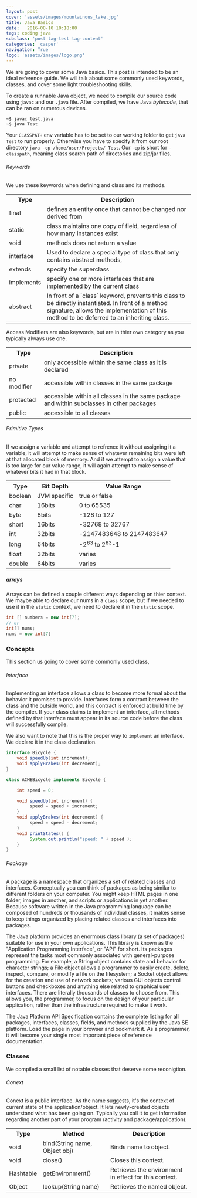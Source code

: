 ```yaml
---
layout: post
cover: 'assets/images/mountainous_lake.jpg'
title: Java Basics
date:   2016-08-10 10:18:00
tags: coding java
subclass: 'post tag-test tag-content'
categories: 'casper'
navigation: True
logo: 'assets/images/logo.png'
---
```


We are going to cover some Java basics. This post is intended to be an ideal reference guide. We will talk about some commonly used keywords, classes, and cover some light troubleshooting skills.

To create a runnable Java object, we need to compile our source code using `javac` and our `.java` file. After compiled, we have Java _bytecode_, that can be ran on numerous devices. 

````
~$ javac test.java
~$ java Test
````

Your `CLASSPATH` env variable has to be set to our working folder to get `java Test` to run properly. Otherwise you have to specify it from our root directory `java -cp /home/user/Projects/ Test`. Our `-cp` is short for `-classpath`, meaning class search path of directories and zip/jar files.

###### Keywords

We use these keywords when defining and class and its methods. 

<table>
  <tr>
    <th>Type</th>
    <th>Description</th>
  </tr>
  <tr>
    <td>final</td>
    <td>defines an entity once that cannot be changed nor derived from</td>
  </tr>
  <tr>
    <td>static</td>
    <td>class maintains one copy of field, regardless of how many instances exist</td>
  </tr>
  <tr>
    <td>void</td>
    <td>methods does not return a value</td>
  </tr>
  <tr>
    <td>interface</td>
    <td>Used to declare a special type of class that only contains abstract methods,</td>
  </tr>
  <tr>
    <td>extends</td>
    <td>specify the superclass</td>
  </tr>
  <tr>
    <td>implements</td>
    <td>specify one or more interfaces that are implemented by the current class</td>
  </tr>
  <tr>
    <td>abstract</td>
    <td>In front of a `class` keyword, prevents this class to be directly instantiated. In front of a method signature, allows the implementation of this method to be deferred to an inheriting class.</td>
  </tr>
</table>


Access Modifiers are also keywords, but are in thier own category as you typically always use one.

<table>
  <tr>
    <th>Type</th>
    <th>Description</th>
  </tr>
  <tr>
    <td>private</td>
    <td>only accessible within the same class as it is declared</td>
  </tr>
  <tr>
    <td>no modifier</td>
    <td>accessible within classes in the same package</td>
  </tr>
  <tr>
    <td>protected</td>
    <td>accessible within all classes in the same package and within subclasses in other packages</td>
  </tr>
  <tr>
    <td>public</td>
    <td>accessible to all classes</td>
  </tr>
</table>

###### Primitive Types

If we assign a variable and attempt to refrence it without assigning it a variable, it will attempt to make sense of whatever remaining bits were left at that allocated block of memory. And if we attempt to assign a value that is too large for our value range, it will again attempt to make sense of whatever bits it had in that block.

<table style="width:100%">
  <tr>
    <th>Type</th>
    <th>Bit Depth</th> 
    <th>Value Range</th>
  </tr>
  <tr>
    <td>boolean</td>
    <td>JVM specific</td> 
    <td>true or false</td>
  </tr>
  <tr>
    <td>char</td>
    <td>16bits</td> 
    <td>0 to 65535</td>
  </tr>
  <tr>
    <td>byte</td>
    <td>8bits</td> 
    <td>-128 to 127</td>
  </tr>
  <tr>
    <td>short</td>
    <td>16bits</td> 
    <td>-32768 to 32767</td>
  </tr>
  <tr>
    <td>int</td>
    <td>32bits</td> 
    <td>-2147483648 to 2147483647</td>
  </tr>
  <tr>
    <td>long</td>
    <td>64bits</td> 
    <td>-2<sup>63</sup> to 2<sup>63</sup>-1</td>
  </tr>
  <tr>
    <td>float</td>
    <td>32bits</td> 
    <td>varies</td>
  </tr>
  <tr>
    <td>double</td>
    <td>64bits</td> 
    <td>varies</td>
  </tr>
</table>

##### arrays

Arrays can be defined a couple different ways depending on thier context. We maybe able to declare our nums in a `class` scope, but if we needed to use it in the `static` context, we need to declare it in the `static` scope.

````java
int [] numbers = new int[7];
// or
int[] nums;
nums = new int[7]
````

### Concepts

This section us going to cover some commonly used class, 


###### Interface

Implementing an interface allows a class to become more formal about the behavior it promises to provide. Interfaces form a contract between the class and the outside world, and this contract is enforced at build time by the compiler. If your class claims to implement an interface, all methods defined by that interface must appear in its source code before the class will successfully compile.

We also want to note that this is the proper way to `implement` an interface. We declare it in the class declaration.

````java
interface Bicycle {
    void speedUp(int increment);
    void applyBrakes(int decrement);
}

class ACMEBicycle implements Bicycle {

    int speed = 0;

    void speedUp(int increment) {
         speed = speed + increment;   
    }
    void applyBrakes(int decrement) {
         speed = speed - decrement;
    }
    void printStates() {
         System.out.println("speed: " + speed );
    }
}

````

###### Package

A package is a namespace that organizes a set of related classes and interfaces. Conceptually you can think of packages as being similar to different folders on your computer. You might keep HTML pages in one folder, images in another, and scripts or applications in yet another. Because software written in the Java programming language can be composed of hundreds or thousands of individual classes, it makes sense to keep things organized by placing related classes and interfaces into packages.

The Java platform provides an enormous class library (a set of packages) suitable for use in your own applications. This library is known as the "Application Programming Interface", or "API" for short. Its packages represent the tasks most commonly associated with general-purpose programming. For example, a String object contains state and behavior for character strings; a File object allows a programmer to easily create, delete, inspect, compare, or modify a file on the filesystem; a Socket object allows for the creation and use of network sockets; various GUI objects control buttons and checkboxes and anything else related to graphical user interfaces. There are literally thousands of classes to choose from. This allows you, the programmer, to focus on the design of your particular application, rather than the infrastructure required to make it work.

The Java Platform API Specification contains the complete listing for all packages, interfaces, classes, fields, and methods supplied by the Java SE platform. Load the page in your browser and bookmark it. As a programmer, it will become your single most important piece of reference documentation.


### Classes

We compiled a small list of notable classes that deserve some reconigtion.

###### Conext

Conext is a public interface. As the name suggests, it's the context of current state of the application/object. It lets newly-created objects understand what has been going on. Typically you call it to get information regarding another part of your program (activity and package/application).


<table style="width:100%">
  <tr>
    <th>Type</th>
    <th>Method</th> 
    <th>Description</th>
  </tr>
  <tr>
    <td>void</td>
    <td>bind(String name, Object obj)</td> 
    <td>Binds name to object.</td>
  </tr>
  <tr>
    <td>void</td>
    <td>close()</td> 
    <td>Closes this context.</td>
  </tr>
  <tr>
    <td>Hashtable</td>
    <td>getEnvironment()</td> 
    <td>Retrieves the environment in effect for this context.</td>
  </tr>
  <tr>
    <td>Object</td>
    <td>lookup(String name)</td> 
    <td>Retrieves the named object.</td>
  </tr>
</table>

















